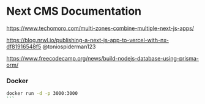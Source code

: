 # Next CMS Documentation 


https://www.techomoro.com/multi-zones-combine-multiple-next-js-apps/

https://blog.nrwl.io/publishing-a-next-js-app-to-vercel-with-nx-df81916548f5 @toniospiderman123

https://www.freecodecamp.org/news/build-nodejs-database-using-prisma-orm/

### Docker

````bash
docker run -d -p 3000:3000
```

